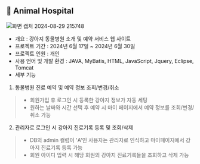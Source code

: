 ## 🐶 Animal Hospital

  ![화면 캡처 2024-08-29 215748](https://github.com/user-attachments/assets/97a936c1-bd6f-4dc8-9452-b64c659afe02)

  
- 개요 : 강아지 동물병원 소개 및 예약 서비스 웹 사이트
- 프로젝트 기간 : 2024년 6월 17일 ~ 2024년 6월 30일
- 프로젝트 인원 : 개인
- 사용 언어 및 개발 환경 : JAVA, MyBatis, HTML, JavaScript, Jquery, Eclipse, Tomcat
- 세부 기능
1. 동물병원 진료 예약 및 예약 정보 조회/변경/취소
> - 회원가입 후 로그인 시 등록한 강아지 정보가 자동 세팅
> - 원하는 날짜와 시간 선택 후 예약 시 마이 페이지에서 예약 정보를 조회/변경/취소 가능
2. 관리자로 로그인 시 강아지 진료기록 등록 및 조회/삭제
> - DB의 admin 컬럼이 'A'인 사용자는 관리자로 인식하고 마이페이지에서 강아지 진료기록 등록 가능
> - 회원 아이디 입력 시 해당 회원의 강아지 진료기록들을 조회하고 삭제 가능

